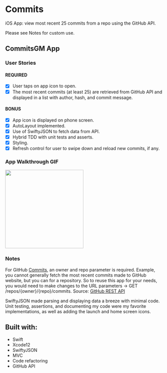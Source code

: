 # Commits
iOS App: view most recent 25 commits from a repo using the GitHub API.

Please see Notes for custom use.

## CommitsGM App

### User Stories

#### REQUIRED 
- [X] User taps on app icon to open.
- [X] The most recent commits (at least 25) are retrieved from GitHub API and displayed in a list with author, hash, and commit message.

#### BONUS
- [X] App icon is displayed on phone screen.
- [X] AutoLayout implemented.
- [X] Use of SwiftyJSON to fetch data from API.
- [X] Hybrid TDD with unit tests and asserts.
- [X] Styling.
- [X] Refresh control for user to swipe down and reload new commits, if any.

### App Walkthrough GIF

<img src="https://github.com/Power186/Commits/blob/master/github.gif" width=250><br>

### Notes

For GitHub [Commits](https://docs.github.com/en/free-pro-team@latest/rest/reference/repos#list-commits), an owner and repo parameter is required. Example, you cannot generally fetch the most recent commits made to GitHub website, but you can for a repository. So to reuse this app for your needs, you would need to make changes to the URL parameters -> GET /repos/{owner}/{repo}/commits.  Source: [GitHub REST API](https://docs.github.com/en/free-pro-team@latest/rest/reference/repos#list-commits)

SwiftyJSON made parsing and displaying data a breeze with minimal code.  Unit testing, assertions, and documenting my code were my favorite implementations, as well as adding the launch and home screen icons. 

## Built with:
* Swift
* Xcode12
* SwiftyJSON
* MVC
* Code refactoring
* GitHub API
